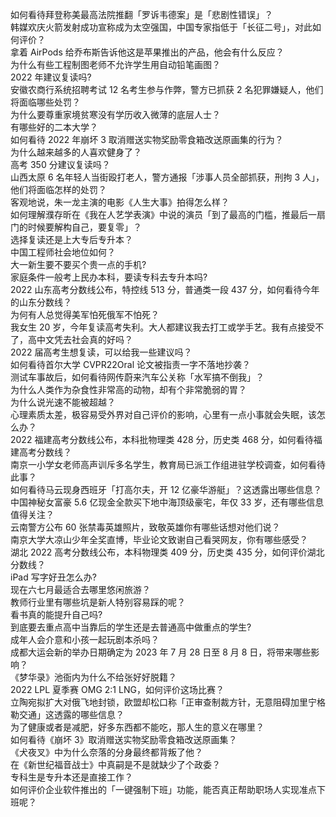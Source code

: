 如何看待拜登称美最高法院推翻「罗诉韦德案」是「悲剧性错误」？  
韩媒欢庆火箭发射成功宣称成为太空强国，中国专家指低于「长征二号」，对此如何评价？  
拿着 AirPods 给乔布斯告诉他这是苹果推出的产品，他会有什么反应？  
为什么有些工程制图老师不允许学生用自动铅笔画图？  
2022 年建议复读吗?  
安徽农商行系统招聘考试 12 名考生参与作弊，警方已抓获 2 名犯罪嫌疑人，他们将面临哪些处罚？  
为什么要尊重家境贫寒没有学历收入微薄的底层人士？  
有哪些好的二本大学？  
如何看待 2022 年崩坏 3 取消赠送实物奖励零食箱改送原画集的行为？  
为什么越来越多的人喜欢健身了？  
高考 350 分建议复读吗？  
山西太原 6 名年轻人当街殴打老人，警方通报「涉事人员全部抓获，刑拘 3 人」，他们将面临怎样的处罚？  
客观地说，朱一龙主演的电影《人生大事》拍得怎么样？  
如何理解濮存昕在《我在人艺学表演》中说的演员「到了最高的门槛，推最后一扇门的时候要解构自己，要复零」？  
选择复读还是上大专后专升本？  
中国工程师社会地位如何？  
大一新生要不要买个贵一点的手机?  
家庭条件一般考上民办本科，要读专科去专升本吗?  
2022 山东高考分数线公布，特控线 513 分，普通类一段 437 分，如何看待今年的山东分数线？  
为何有人总觉得美军怕死俄军不怕死？  
我女生 20 岁，今年复读高考失利。大人都建议我去打工或学手艺。我有点接受不了，高中文凭去社会真的好吗？  
2022 届高考生想复读，可以给我一些建议吗？  
如何看待首尔大学 CVPR22Oral 论文被指责一字不落地抄袭？  
测试车事故后，如何看待网传蔚来汽车公关称「水军搞不倒我」？  
为什么人类作为杂食性非常高的动物，却有个非常脆弱的胃？  
为什么说光速不能被超越？  
心理素质太差，极容易受外界对自己评价的影响，心里有一点小事就会失眠，该怎么办？  
2022 福建高考分数线公布，本科批物理类 428 分，历史类 468 分，如何看待福建高考分数线？  
南京一小学女老师高声训斥多名学生，教育局已派工作组进驻学校调查，如何看待此事？  
如何看待马云现身西班牙「打高尔夫，开 12 亿豪华游艇」？这透露出哪些信息？  
中国神秘女富豪 5.6 亿现金全款买下地中海顶级豪宅，年仅 33 岁，还有哪些信息值得关注？  
云南警方公布 60 张禁毒英雄照片，致敬英雄你有哪些话想对他们说？  
南京大学大凉山少年全奖直博，毕业论文致谢自己看哭网友，你有哪些感受？  
湖北 2022 高考分数线公布，本科物理类 409 分，历史类 435 分，如何评价湖北分数线？  
iPad 写字好丑怎么办?  
现在六七月最适合去哪里悠闲旅游？  
教师行业里有哪些坑是新人特别容易踩的呢？  
看书真的能提升自己吗?  
到底要去重点高中当靠后的学生还是去普通高中做重点的学生?  
成年人会介意和小孩一起玩剧本杀吗？  
成都大运会新的举办日期确定为 2023 年 7 月 28 日至 8 月 8 日，将带来哪些影响？  
《梦华录》池衙内为什么不给张好好脱籍？  
2022 LPL 夏季赛 OMG 2:1 LNG，如何评价这场比赛？  
立陶宛拟扩大对俄飞地封锁，欧盟却松口称「正审查制裁方针，无意阻碍加里宁格勒交通」这透露的哪些信息？  
为了健康或者是减肥，好多东西都不能吃，那人生的意义在哪里？  
如何看待《崩坏 3》取消赠送实物奖励零食箱改送原画集？  
《犬夜叉》中为什么奈落的分身最终都背叛了他？  
在《新世纪福音战士》中真嗣是不是就缺少了个政委？  
专科生是专升本还是直接工作？  
如何评价企业软件推出的「一键强制下班」功能，能否真正帮助职场人实现准点下班呢？  

